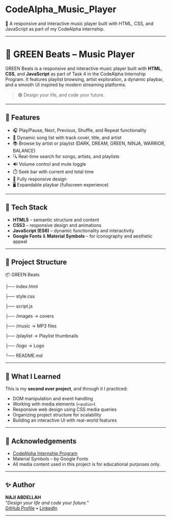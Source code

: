 # CodeAlpha_Music_Player

🎵 A responsive and interactive music player built with HTML, CSS, and JavaScript as part of my CodeAlpha internship.

---

# 🎵 GREEN Beats – Music Player

GREEN Beats is a responsive and interactive music player built with **HTML**, **CSS**, and **JavaScript** as part of Task 4 in the CodeAlpha Internship Program. It features playlist browsing, artist exploration, a dynamic playbar, and a smooth UI inspired by modern streaming platforms.

> 🟢 Design your life, and code your future.

---

## 🚀 Features

- 🎧 Play/Pause, Next, Previous, Shuffle, and Repeat functionality
- 📀 Dynamic song list with track cover, title, and artist
- 📚 Browse by artist or playlist (DARK, DREAM, GREEN, NINJA, WARRIOR, BALANCE)
- 🔍 Real-time search for songs, artists, and playlists
- 🔊 Volume control and mute toggle
- ⏱️ Seek bar with current and total time
- 📱 Fully responsive design
- 🖥️ Expandable playbar (fullscreen experience)

---

## 📂 Tech Stack

- **HTML5** – semantic structure and content
- **CSS3** – responsive design and animations
- **JavaScript (ES6)** – dynamic functionality and interactivity
- **Google Fonts** & **Material Symbols** – for iconography and aesthetic appeal

---

## 📁 Project Structure

📦 GREEN Beats

├── index.html

├── style.css

├── script.js

├── /images → covers

├── /music → MP3 files

├── /playlist → Playlist thumbnails

├── /logo → Logo 

└── README.md

---

## 🧠 What I Learned

This is my **second ever project**, and through it I practiced:
- DOM manipulation and event handling
- Working with media elements (`<audio>`)
- Responsive web design using CSS media queries
- Organizing project structure for scalability
- Building an interactive UI with real-world features

---

## 🙌 Acknowledgements

- [CodeAlpha Internship Program](https://codealpha.tech/)
- Material Symbols – by Google Fonts
- All media content used in this project is for educational purposes only.

---

## ✨ Author

**NAJI ABDELLAH**  
_"Design your life and code your future."_  
[GitHub Profile](https://github.com/naji-abdellah) • [LinkedIn](https://linkedin.com/in/naji-abdellah-834411315) 

---

